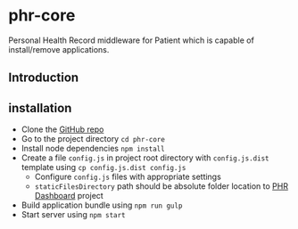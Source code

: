 # phr-core
Personal Health Record middleware for Patient which is capable of install/remove applications.

## Introduction

## installation

- Clone the [GitHub repo](https://github.com/softbrew/phr-core)
- Go to the project directory `cd phr-core`
- Install node dependencies `npm install`
- Create a file `config.js` in project root directory with `config.js.dist` template using `cp config.js.dist config.js`
  - Configure `config.js` files with appropriate settings
  - `staticFilesDirectory` path should be absolute folder location to [PHR Dashboard](https://github.com/softbrew/phr-dashboard) project
- Build application bundle using `npm run gulp`
- Start server using `npm start`
